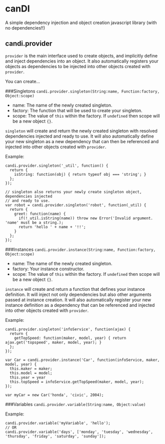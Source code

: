 # canDI
A simple dependency injection and object creation javascript library (with no dependencies!!)

## candi.provider
`provider` is the main interface used to create objects, and implicitly define and inject dependencies into an object. It also automatically registers your objects as dependencies to be injected into other objects created with `provider`.

You can create...

###Singletons 
`candi.provider.singleton(String:name, Function:factory, Object:scope)`
- name: The name of the newly created singleton.
- factory: The function that will be used to create your singleton.
- scope: The value of `this` within the factory. If `undefined` then scope will be a new object `{}`.

`singleton` will create and return the newly created singleton with resolved dependencies injected and ready to use. It will also automatically define your new singleton as a new dependency that can then be referenced and injected into other objects created with `provider`.

Example:
```
candi.provider.singleton('_util', function() { 
  return {
    isString: function(obj) { return typeof obj === 'string'; }
  };
});

// singleton also returns your newly create singleton object, dependencies injected
// and ready to use.
var robot = candi.provider.singleton('robot', function(_util) { 
  return {
    greet: function(name) {
      if(!_util.isString(name)) throw new Error('Invalid argument. 'name' must be a string.);
      return 'hello ' + name + '!!';
    }
  };
});
```

###Instances 
`candi.provider.instance(String:name, Function:factory, Object:scope)`
- name: The name of the newly created singleton.
- factory: Your instance constructor.
- scope: The value of `this` within the factory. If `undefined` then scope will be a new object `{}`.

`instance` will create and return a function that defines your instance definition. It will inject not only dependencies but also other arguments passed at instance creation. It will also automatically register your new instance definition as a dependency that can be referenced and injected into other objects created with `provider`. 

Example:
```
candi.provider.singleton('infoService', function(ajax) { 
  return {
    getTopSpeed: function(maker, model, year) { return ajax.get('topspeed', maker, model, year); }
  };
});

var Car = candi.provider.instance('Car', function(infoService, maker, model, year) {
  this.maker = maker;
  this.model = model;
  this.year = year
  this.topSpeed = infoService.getTopSpeed(maker, model, year);
});

var myCar = new Car('honda', 'civic', 2004);
```
###Variables
`candi.provider.variable(String:name, Object:value)`

Example:
```
candi.provider.variable('myVariable', 'hello');
// OR
candi.provider.variable('days', ['monday', 'tuesday', 'wednesday', 'thursday', 'friday', 'saturday', 'sunday']);
```
